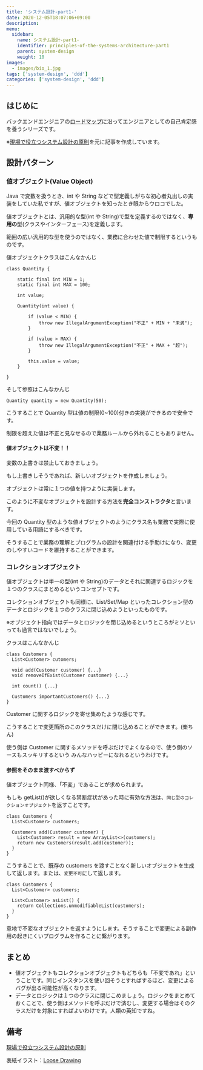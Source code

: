 ```yaml
---
title: 'システム設計-part1-'
date: 2020-12-05T18:07:06+09:00
description:
menu:
  sidebar:
    name: システム設計-part1-
    identifier: principles-of-the-systems-architecture-part1
    parent: system-design
    weight: 10
images:
  - images/bio_1.jpg
tags: ['system-design', 'ddd']
categories: ['system-design', 'ddd']
---
```


## はじめに

バックエンドエンジニアの[ロードマップ][ロードマップ]に沿ってエンジニアとしての自己肯定感を養うシリーズです。

※[現場で役立つシステム設計の原則][現場で役立つシステム設計の原則]を元に記事を作成しています。

## 設計パターン

### 値オブジェクト(Value Object)

Java で変数を扱うとき、int や String などで型定義しがちな初心者丸出しの実装をしていた私ですが、値オブジェクトを知ったとき眼からウロコでした。

値オブジェクトとは、汎用的な型(int や String)で型を定義するのではなく、**専用の**型(クラスやインターフェース)を定義します。

範囲の広い汎用的な型を使うのではなく、業務に合わせた値で制限するというものです。

値オブジェクトクラスはこんなかんじ

```
class Quantity {

    static final int MIN = 1;
    static final int MAX = 100;

    int value;

    Quantity(int value) {

    	if (value < MIN) {
    		throw new IllegalArgumentException("不正" + MIN + "未満");
    	}

    	if (value > MAX) {
    		throw new IllegalArgumentException("不正" + MAX + "超");
    	}

    	this.value = value;
    }

}
```

そして参照はこんなかんじ

```
Quantity quantity = new Quantity(50);
```

こうすることで Quantity 型は値の制限(0~100)付きの実装ができるので安全です。

制限を超えた値は不正と見なせるので業務ルールから外れることもありません。

#### 値オブジェクトは不変！！

変数の上書きは禁止しておきましょう。

もし上書きしそうであれば、新しいオブジェクトを作成しましょう。

オブジェクトは常に１つの値を持つように実装します。

このように不変なオブジェクトを設計する方法を**完全コンストラクタ**と言います。

今回の Quantity 型のような値オブジェクトのようにクラス名も業務で実際に使用している用語にするべきです。

そうすることで業務の理解とプログラムの設計を関連付ける手助けになり、変更のしやすいコードを維持することができます。

### コレクションオブジェクト

値オブジェクトは単一の型(int や String)のデータとそれに関連するロジックを１つのクラスにまとめるというコンセプトです。

コレクションオブジェクトも同様に、List/Set/Map といったコレクション型のデータとロジックを１つのクラスに閉じ込めようといったものです。

※オブジェクト指向ではデータとロジックを閉じ込めるというところがミソといっても過言ではないでしょう。

クラスはこんなかんじ

```
class Customers {
  List<Customer> cutomers;

  void add(Customer customer) {...}
  void removeIfExist(Customer customer) {...}

  int count() {...}

  Customers importantCustomers() {...}
}
```

Customer に関するロジックを寄せ集めたような感じです。

こうすることで変更箇所のこのクラスだけに閉じ込めることができます。(楽ちん)

使う側は Customer に関するメソッドを呼ぶだけでよくなるので、使う側のソースもスッキリするという
みんなハッピーになれるというわけです。

#### 参照をそのまま渡すべからず

値オブジェクト同様、「不変」であることが求められます。

もしも getList()が欲しくなる禁断症状があった時に有効な方法は、`同じ型のコレクションオブジェクト`を返すことです。

```
class Customers {
  List<Customer> customers;

  Customers add(Customer customer) {
    List<Customer> result = new ArrayList<>(customers);
    return new Customers(result.add(customer));
  }
}
```

こうすることで、既存の customers を渡すことなく新しいオブジェクトを生成して返します。または、`変更不可`にして返します。

```
class Customers {
  List<Customer> customers;

  List<Customer> asList() {
    return Collections.unmodifiableList(customers);
  }
}
```

意地で不変なオブジェクトを返すようにします。そうすることで変更による副作用の起きにくいプログラムを作ることに繋がります。

## まとめ

- 値オブジェクトもコレクションオブジェクトもどちらも「不変であれ」ということです。同じインスタンスを使い回そうとすればするほど、変更によるバグが出る可能性が高くなります。
- データとロジックは１つのクラスに閉じこめましょう。ロジックをまとめておくことで、使う側はメソッドを呼ぶだけで済むし、変更する場合はそのクラスだけを対象にすればよいわけです。人類の英知ですね。

## 備考

[現場で役立つシステム設計の原則][現場で役立つシステム設計の原則]

表紙イラスト：[Loose Drawing](https://loosedrawing.com/)

[ロードマップ]: https://github.com/kamranahmedse/developer-roadmap#back-end-roadmap
[現場で役立つシステム設計の原則]: https://www.amazon.co.jp/%E7%8F%BE%E5%A0%B4%E3%81%A7%E5%BD%B9%E7%AB%8B%E3%81%A4%E3%82%B7%E3%82%B9%E3%83%86%E3%83%A0%E8%A8%AD%E8%A8%88%E3%81%AE%E5%8E%9F%E5%89%87-%E5%A4%89%E6%9B%B4%E3%82%92%E6%A5%BD%E3%81%A7%E5%AE%89%E5%85%A8%E3%81%AB%E3%81%99%E3%82%8B%E3%82%AA%E3%83%96%E3%82%B8%E3%82%A7%E3%82%AF%E3%83%88%E6%8C%87%E5%90%91%E3%81%AE%E5%AE%9F%E8%B7%B5%E6%8A%80%E6%B3%95-%E5%A2%97%E7%94%B0-%E4%BA%A8/dp/477419087X

